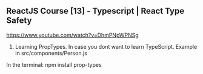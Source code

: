 ## ReactJS Course [13] - Typescript | React Type Safety

https://www.youtube.com/watch?v=DhmPNpWPNSg

1. Learning PropTypes. In case you dont want to learn TypeScript. Example in src/components/Person.js

In the terminal:
npm install prop-types
